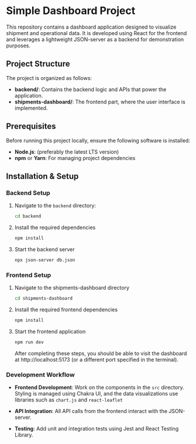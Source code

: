 # Simple Dashboard Project

This repository contains a dashboard application designed to visualize shipment and operational data. It is developed using React for the frontend and leverages a lightweight JSON-server as a backend for demonstration purposes.

## Project Structure

The project is organized as follows:

- **backend/**: Contains the backend logic and APIs that power the application.
- **shipments-dashboard/**: The frontend part, where the user interface is implemented.

## Prerequisites

Before running this project locally, ensure the following software is installed:

- **Node.js**: (preferably the latest LTS version)
- **npm** or **Yarn**: For managing project dependencies

## Installation & Setup

### Backend Setup

1. Navigate to the `backend` directory:
   ```bash
   cd backend
   ```
2. Install the required dependencies
   ```bash
   npm install
   ```
3. Start the backend server
   ```bash
   npx json-server db.json
   ```

### Frontend Setup

1. Navigate to the shipments-dashboard directory
   ```bash
   cd shipments-dashboard
   ```
2. Install the required frontend dependencies
   ```bash
   npm install
   ```
3. Start the frontend application

   ```bash
   npm run dev
   ```

   After completing these steps, you should be able to visit the dashboard at http://localhost:5173 (or a different port specified in the terminal).

### Development Workflow

- **Frontend Development**: Work on the components in the `src` directory. Styling is managed using Chakra UI,
  and the data visualizations use libraries such as `chart.js` and `react-leaflet`

- **API Integration**: All API calls from the frontend interact with the JSON-server.

- **Testing**: Add unit and integration tests using Jest and React Testing Library.
